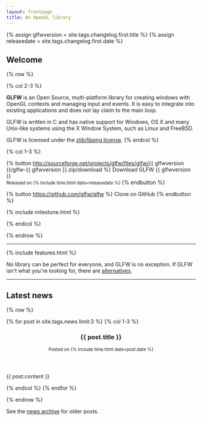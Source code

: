 ```yaml
---
layout: frontpage
title: An OpenGL library
---
```


{% assign glfwversion = site.tags.changelog.first.title %}
{% assign releasedate = site.tags.changelog.first.date %}

## Welcome

{% row %}

{% col 2-3 %}

**GLFW** is an Open Source, multi-platform library for creating windows with
OpenGL contexts and managing input and events.  It is easy to integrate into
existing applications and does not lay claim to the main loop.

GLFW is written in C and has native support for Windows, OS X and many Unix-like
systems using the X Window System, such as Linux and FreeBSD.

GLFW is licensed under the [zlib/libpng license](license.html).
{% endcol %}

{% col 1-3 %}

{% button http://sourceforge.net/projects/glfw/files/glfw/{{ glfwversion }}/glfw-{{ glfwversion }}.zip/download %}
Download GLFW {{ glfwversion }}
<br>
<small>
Released on {% include time.html date=releasedate %}
</small>
{% endbutton %}

{% button https://github.com/glfw/glfw %}
Clone on GitHub
{% endbutton %}

{% include milestone.html %}

{% endcol %}

{% endrow %}

---

{% include features.html %}

No library can be perfect for everyone, and GLFW is no exception.  If GLFW isn't
what you're looking for, there are [alternatives](alternatives.html).

---

## Latest news

{% row %}

{% for post in site.tags.news limit:3 %}
{% col 1-3 %}
<article>
<header>

<h3>{{ post.title }}</h3>
<small>
Posted on {% include time.html date=post.date %}
</small>

</header>

{{ post.content }}

</article>
{% endcol %}
{% endfor %}

{% endrow %}

See the [news archive](news.html) for older posts.
